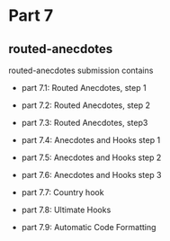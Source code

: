 # Part 7

## routed-anecdotes
routed-anecdotes submission contains
-   part 7.1: Routed Anecdotes, step 1
-   part 7.2: Routed Anecdotes, step 2
-   part 7.3: Routed Anecdotes, step3

-   part 7.4: Anecdotes and Hooks step 1
-   part 7.5: Anecdotes and Hooks step 2
-   part 7.6: Anecdotes and Hooks step 3
-   part 7.7: Country hook
-   part 7.8: Ultimate Hooks


    <!-- Bloglist-frontend and backend starters from part 5 -->
-   part 7.9: Automatic Code Formatting


